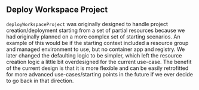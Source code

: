 ## Deploy Workspace Project

`deployWorkspaceProject` was originally designed to handle project creation/deployment starting from a set of partial resources because we had originally planned on a more complex set of starting scenarios.  An example of this would be if the starting context included a resource group and managed environment to use, but no container app and registry.  We later changed the defaulting logic to be simpler, which left the resource creation logic a little bit overdesigned for the current use-case.  The benefit of the current design is that it is more flexible and can be easily retrofitted for more advanced use-cases/starting points in the future if we ever decide to go back in that direction.
